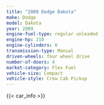 ```yaml
---
title: "2009 Dodge Dakota"
make: Dodge
model: Dakota
year: 2009
engine-fuel-type: regular unleaded
engine-hp: 210
engine-cylinders: 6
transmission-type: Manual
driven-wheels: four wheel drive
number-of-doors: 4
market-category: Flex Fuel
vehicle-size: Compact
vehicle-style: Crew Cab Pickup
---
```


{{< car_info >}}
